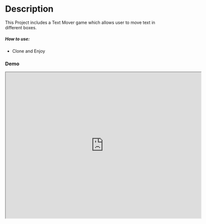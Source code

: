 # Description
This Project includes a Text Mover game which allows user to move text in different boxes.


##### How to use: 
- Clone and Enjoy
### Demo
<iframe src="https://drive.google.com/file/d/1O3pyNv8GdCNikkgSDg4l1oQIO5-1aL3J/preview" width="640" height="480"></iframe>









    
    






           